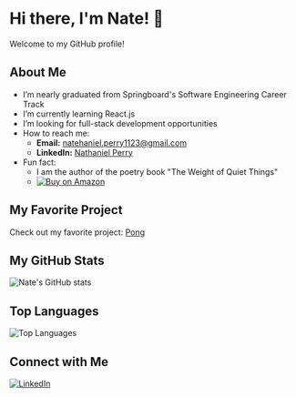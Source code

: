 # Hi there, I'm Nate! 👋

Welcome to my GitHub profile!

## About Me
- I’m nearly graduated from Springboard's Software Engineering Career Track
- I’m currently learning React.js
- I’m looking for full-stack development opportunities
- How to reach me:
    - **Email:** [natehaniel.perry1123@gmail.com](mailto:natehaniel.perry1123@gmail.com)
    - **LinkedIn:** [Nathaniel Perry](https://www.linkedin.com/in/nathaniel-perry-646bb4326)
- Fun fact:
    - I am the author of the poetry book "The Weight of Quiet Things"
    - [![Buy on Amazon](https://img.shields.io/badge/Buy_on-Amazon-FF9900?logo=amazon)](https://a.co/d/0tqders)


## My Favorite Project
Check out my favorite project: [Pong](https://github.com/natep1123/Pong)

## My GitHub Stats
![Nate's GitHub stats](https://github-readme-stats.vercel.app/api?username=natep1123&show_icons=true&theme=radical)

## Top Languages
![Top Languages](https://github-readme-stats.vercel.app/api/top-langs/?username=natep1123&theme=radical&layout=compact)

## Connect with Me
[![LinkedIn](https://img.shields.io/badge/-LinkedIn-blue?style=flat&logo=LinkedIn&logoColor=white)](https://www.linkedin.com/in/nathaniel-perry-646bb4326)


